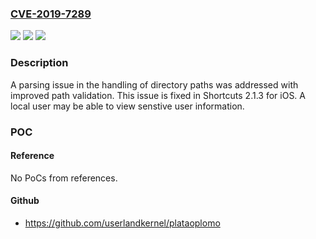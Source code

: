 ### [CVE-2019-7289](https://cve.mitre.org/cgi-bin/cvename.cgi?name=CVE-2019-7289)
![](https://img.shields.io/static/v1?label=Product&message=Shortcuts&color=blue)
![](https://img.shields.io/static/v1?label=Version&message=%3C%20Shortcuts%202.1.3%20for%20iOS%20&color=brighgreen)
![](https://img.shields.io/static/v1?label=Vulnerability&message=A%20local%20user%20may%20be%20able%20to%20view%20senstive%20user%20information&color=brighgreen)

### Description

A parsing issue in the handling of directory paths was addressed with improved path validation. This issue is fixed in Shortcuts 2.1.3 for iOS. A local user may be able to view senstive user information.

### POC

#### Reference
No PoCs from references.

#### Github
- https://github.com/userlandkernel/plataoplomo

